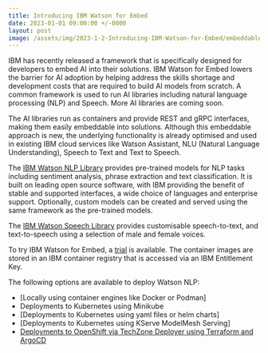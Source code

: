 ```yaml
---
title: Introducing IBM Watson for Embed
date: 2023-01-01 09:00:00 +/-0000
layout: post
image: /assets/img/2023-1-2-Introducing-IBM-Watson-for-Embed/embeddableAIHand.png
---
```


IBM has recently released a framework that is specifically designed for developers to embed AI into their solutions.  IBM Watson for Embed lowers the barrier for AI adoption by helping address the skills shortage and development costs that are required to build AI models from scratch.  A common framework is used to run AI libraries including natural language processing (NLP) and Speech.  More AI libraries are coming soon.  

The AI libraries run as containers and provide REST and gRPC interfaces, making them easily embeddable into solutions.  Although this embeddable approach is new, the underlying functionality is already optimised and used in existing IBM cloud services like Watson Assistant, NLU (Natural Language Understanding), Speech to Text and Text to Speech.

The [IBM Watson NLP Library](https://www.ibm.com/products/ibm-watson-natural-language-processing) provides pre-trained models for NLP tasks including sentiment analysis, phrase extraction and text classification.  It is built on leading open source software, with IBM providing the benefit of stable and supported interfaces, a wide choice of languages and enterprise support.  Optionally, custom models can be created and served using the same framework as the pre-trained models.

The [IBM Watson Speech Library](https://www.ibm.com/products/watson-speech-embed-libraries) provides customisable speech-to-text, and text-to-speech using a selection of male and female voices.

To try IBM Watson for Embed, a [trial](https://www.ibm.com/account/reg/uk-en/signup?formid=urx-51726) is available. The container images are stored in an IBM container registry that is accessed via an IBM Entitlement Key.

The following options are available to deploy Watson NLP:

* [Locally using container engines like Docker or Podman]
* Deployments to Kubernetes using Minikube
* [Deployments to Kubernetes using yaml files or helm charts]
* [Deployments to Kubernetes using KServe ModelMesh Serving]
* [Deployments to OpenShift via TechZone Deployer using Terraform and ArgoCD](https://github.com/IBM/watson-automation)

